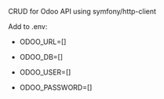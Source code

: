 CRUD for Odoo API using symfony/http-client 

Add to .env: 

- ODOO_URL=[]

- ODOO_DB=[]

- ODOO_USER=[]

- ODOO_PASSWORD=[]

